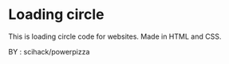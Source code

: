 # Loading circle
This is loading circle code for websites. Made in HTML and CSS.

BY : scihack/powerpizza